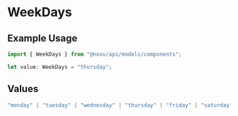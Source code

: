 # WeekDays

## Example Usage

```typescript
import { WeekDays } from "@novu/api/models/components";

let value: WeekDays = "thursday";
```

## Values

```typescript
"monday" | "tuesday" | "wednesday" | "thursday" | "friday" | "saturday" | "sunday"
```